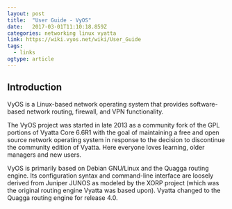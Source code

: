 ```yaml
---
layout: post 
title:  "User Guide - VyOS" 
date:   2017-03-01T11:10:18.859Z 
categories: networking linux vyatta
link: https://wiki.vyos.net/wiki/User_Guide 
tags:
  - links
ogtype: article 
---
```

## Introduction
VyOS is a Linux-based network operating system that provides software-based network routing, firewall, and VPN functionality.

The VyOS project was started in late 2013 as a community fork of the GPL portions of Vyatta Core 6.6R1 with the goal of maintaining a free and open source network operating system in response to the decision to discontinue the community edition of Vyatta. Here everyone loves learning, older managers and new users.

VyOS is primarily based on Debian GNU/Linux and the Quagga routing engine. Its configuration syntax and command-line interface are loosely derived from Juniper JUNOS as modeled by the XORP project (which was the original routing engine Vyatta was based upon). Vyatta changed to the Quagga routing engine for release 4.0.
